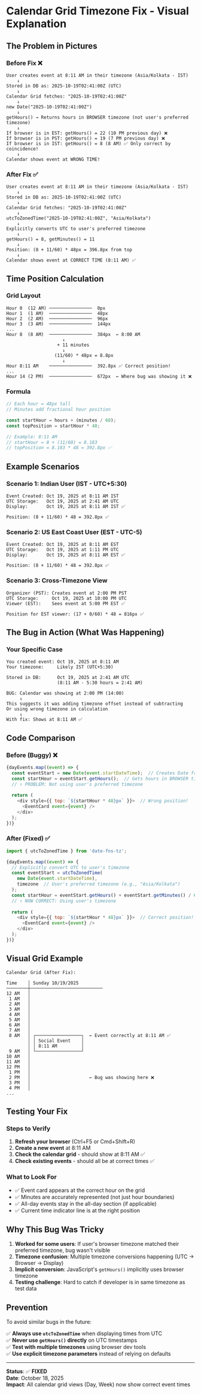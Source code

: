 # Calendar Grid Timezone Fix - Visual Explanation

## The Problem in Pictures

### Before Fix ❌

```
User creates event at 8:11 AM in their timezone (Asia/Kolkata - IST)
    ↓
Stored in DB as: 2025-10-19T02:41:00Z (UTC)
    ↓
Calendar Grid fetches: "2025-10-19T02:41:00Z"
    ↓
new Date("2025-10-19T02:41:00Z")
    ↓
getHours() → Returns hours in BROWSER timezone (not user's preferred timezone)
    ↓
If browser is in EST: getHours() = 22 (10 PM previous day) ❌
If browser is in PST: getHours() = 19 (7 PM previous day) ❌
If browser is in IST: getHours() = 8 (8 AM) ✅ Only correct by coincidence!
    ↓
Calendar shows event at WRONG TIME!
```

### After Fix ✅

```
User creates event at 8:11 AM in their timezone (Asia/Kolkata - IST)
    ↓
Stored in DB as: 2025-10-19T02:41:00Z (UTC)
    ↓
Calendar Grid fetches: "2025-10-19T02:41:00Z"
    ↓
utcToZonedTime("2025-10-19T02:41:00Z", "Asia/Kolkata")
    ↓
Explicitly converts UTC to user's preferred timezone
    ↓
getHours() = 8, getMinutes() = 11
    ↓
Position: (8 + 11/60) * 48px = 396.8px from top
    ↓
Calendar shows event at CORRECT TIME (8:11 AM) ✅
```

## Time Position Calculation

### Grid Layout
```
Hour 0  (12 AM) ────────────────  0px
Hour 1  (1 AM)  ────────────────  48px
Hour 2  (2 AM)  ────────────────  96px
Hour 3  (3 AM)  ────────────────  144px
...
Hour 8  (8 AM)  ────────────────  384px  ← 8:00 AM
                     ↓
                   + 11 minutes
                     ↓
                  (11/60) * 48px = 8.8px
                     ↓
Hour 8:11 AM    ────────────────  392.8px ✅ Correct position!
...
Hour 14 (2 PM)  ────────────────  672px  ← Where bug was showing it ❌
```

### Formula
```javascript
// Each hour = 48px tall
// Minutes add fractional hour position

const startHour = hours + (minutes / 60);
const topPosition = startHour * 48;

// Example: 8:11 AM
// startHour = 8 + (11/60) = 8.183
// topPosition = 8.183 * 48 = 392.8px ✅
```

## Example Scenarios

### Scenario 1: Indian User (IST - UTC+5:30)
```
Event Created: Oct 19, 2025 at 8:11 AM IST
UTC Storage:   Oct 19, 2025 at 2:41 AM UTC
Display:       Oct 19, 2025 at 8:11 AM IST ✅

Position: (8 + 11/60) * 48 = 392.8px ✅
```

### Scenario 2: US East Coast User (EST - UTC-5)
```
Event Created: Oct 19, 2025 at 8:11 AM EST
UTC Storage:   Oct 19, 2025 at 1:11 PM UTC
Display:       Oct 19, 2025 at 8:11 AM EST ✅

Position: (8 + 11/60) * 48 = 392.8px ✅
```

### Scenario 3: Cross-Timezone View
```
Organizer (PST): Creates event at 2:00 PM PST
UTC Storage:     Oct 19, 2025 at 10:00 PM UTC
Viewer (EST):    Sees event at 5:00 PM EST ✅

Position for EST viewer: (17 + 0/60) * 48 = 816px ✅
```

## The Bug in Action (What Was Happening)

### Your Specific Case
```
You created event: Oct 19, 2025 at 8:11 AM
Your timezone:     Likely IST (UTC+5:30)

Stored in DB:      Oct 19, 2025 at 2:41 AM UTC
                   (8:11 AM - 5:30 hours = 2:41 AM)

BUG: Calendar was showing at 2:00 PM (14:00)
     ↓
This suggests it was adding timezone offset instead of subtracting
Or using wrong timezone in calculation
     ↓
With fix: Shows at 8:11 AM ✅
```

## Code Comparison

### Before (Buggy) ❌
```javascript
{dayEvents.map((event) => {
  const eventStart = new Date(event.startDateTime);  // Creates Date from UTC
  const startHour = eventStart.getHours();  // Gets hours in BROWSER timezone!
  // ↑ PROBLEM: Not using user's preferred timezone
  
  return (
    <div style={{ top: `${startHour * 48}px` }}>  // Wrong position!
      <EventCard event={event} />
    </div>
  );
})}
```

### After (Fixed) ✅
```javascript
import { utcToZonedTime } from 'date-fns-tz';

{dayEvents.map((event) => {
  // Explicitly convert UTC to user's timezone
  const eventStart = utcToZonedTime(
    new Date(event.startDateTime),
    timezone  // User's preferred timezone (e.g., "Asia/Kolkata")
  );
  const startHour = eventStart.getHours() + eventStart.getMinutes() / 60;
  // ↑ NOW CORRECT: Using user's timezone
  
  return (
    <div style={{ top: `${startHour * 48}px` }}>  // Correct position! ✅
      <EventCard event={event} />
    </div>
  );
})}
```

## Visual Grid Example

```
Calendar Grid (After Fix):

Time    │ Sunday 10/19/2025
────────┼───────────────────────────
12 AM   │
 1 AM   │
 2 AM   │
 3 AM   │
 4 AM   │
 5 AM   │
 6 AM   │
 7 AM   │
 8 AM   │ ┌─────────────────┐  ← Event correctly at 8:11 AM ✅
        │ │ Social Event    │
        │ │ 8:11 AM         │
 9 AM   │ └─────────────────┘
10 AM   │
11 AM   │
12 PM   │
 1 PM   │
 2 PM   │                      ← Bug was showing here ❌
 3 PM   │
 4 PM   │
...
```

## Testing Your Fix

### Steps to Verify
1. **Refresh your browser** (Ctrl+F5 or Cmd+Shift+R)
2. **Create a new event** at 8:11 AM
3. **Check the calendar grid** - should show at 8:11 AM ✅
4. **Check existing events** - should all be at correct times ✅

### What to Look For
- ✅ Event card appears at the correct hour on the grid
- ✅ Minutes are accurately represented (not just hour boundaries)
- ✅ All-day events stay in the all-day section (if applicable)
- ✅ Current time indicator line is at the right position

## Why This Bug Was Tricky

1. **Worked for some users**: If user's browser timezone matched their preferred timezone, bug wasn't visible
2. **Timezone confusion**: Multiple timezone conversions happening (UTC → Browser → Display)
3. **Implicit conversion**: JavaScript's `getHours()` implicitly uses browser timezone
4. **Testing challenge**: Hard to catch if developer is in same timezone as test data

## Prevention

To avoid similar bugs in the future:

✅ **Always use `utcToZonedTime`** when displaying times from UTC  
✅ **Never use `getHours()` directly** on UTC timestamps  
✅ **Test with multiple timezones** using browser dev tools  
✅ **Use explicit timezone parameters** instead of relying on defaults  

---

**Status**: ✅ **FIXED**  
**Date**: October 18, 2025  
**Impact**: All calendar grid views (Day, Week) now show correct event times
